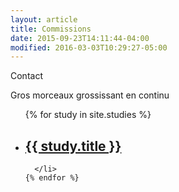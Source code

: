 ```yaml
---
layout: article
title: Commissions
date: 2015-09-23T14:11:44-04:00
modified: 2016-03-03T10:29:27-05:00
---
```


Contact
<p>Gros morceaux grossissant en continu</p>


  <ul class="post-list">
    {% for study in site.studies %}
      <li>
        <h2>
          <a class="post-link" href="{{ study.url | prepend: site.baseurl }}">{{ study.title }}</a>
        </h2>
<!--         {{ post.excerpt }}
        <span class="post-meta">{{ post.date | date: "%b %-d, %Y" }}</span>
        <span class="post-meta label">{{ post.lubie }}</span> -->

      </li>
    {% endfor %}
  </ul>